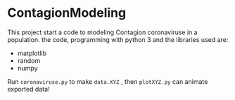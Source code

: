 # ContagionModeling

This project start a code to modeling Contagion coronaviruse in a population.
the code, programming with python 3 and the libraries used are:
+ matplotlib
+ random
+ numpy


Run `coronaviruse.py` to make `data.XYZ` , then `plotXYZ.py` can animate exported data!
